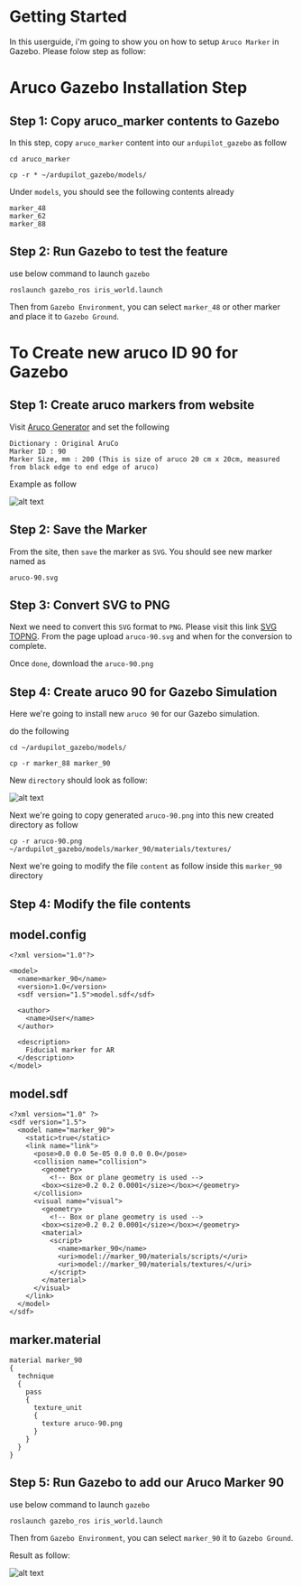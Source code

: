 # Getting Started

In this userguide, i'm going to show you on how to setup `Aruco Marker` in Gazebo.
Please folow step as follow:

# Aruco Gazebo Installation Step
## Step 1: Copy aruco_marker contents to Gazebo

In this step, copy `aruco_marker` content into our `ardupilot_gazebo` as follow
```
cd aruco_marker

cp -r * ~/ardupilot_gazebo/models/

```

Under `models`, you should see the following contents already
```
marker_48
marker_62
marker_88
```

## Step 2: Run Gazebo to test the feature

use below command to launch `gazebo`
```
roslaunch gazebo_ros iris_world.launch 
```

Then from `Gazebo Environment`, you can select `marker_48` or other marker and place it to `Gazebo Ground`.

# To Create new aruco ID 90 for Gazebo

## Step 1: Create aruco markers from website

Visit [Aruco Generator](https://chev.me/arucogen/) and set the following

```
Dictionary : Original AruCo
Marker ID : 90
Marker Size, mm : 200 (This is size of aruco 20 cm x 20cm, measured from black edge to end edge of aruco)
```

Example as follow

![alt text](aruco_generators.PNG)

## Step 2: Save the Marker

From the site, then `save` the marker as `SVG`.
You should see new marker named as 

```
aruco-90.svg
```

## Step 3: Convert SVG to PNG

Next we need to convert this `SVG` format to `PNG`. Please visit this link [SVG TOPNG](https://svgtopng.com/).
From the page upload `aruco-90.svg` and when for the conversion to complete.

Once `done`, download the `aruco-90.png` 

## Step 4: Create aruco 90 for Gazebo Simulation

Here we're going to install new `aruco 90` for our Gazebo simulation.

do the following
```
cd ~/ardupilot_gazebo/models/

cp -r marker_88 marker_90
```

New `directory` should look as follow:

![alt text](marker_90.PNG)


Next we're going to copy generated `aruco-90.png` into this new created directory as follow
```
cp -r aruco-90.png ~/ardupilot_gazebo/models/marker_90/materials/textures/
```

Next we're going to modify the file `content` as follow inside this `marker_90` directory


## Step 4: Modify the file contents 

## model.config
```
<?xml version="1.0"?>

<model>
  <name>marker_90</name>
  <version>1.0</version>
  <sdf version="1.5">model.sdf</sdf>

  <author>
    <name>User</name>
  </author>

  <description>
    Fiducial marker for AR
  </description>
</model>
```

## model.sdf
```
<?xml version="1.0" ?>
<sdf version="1.5">
  <model name="marker_90">
    <static>true</static>
    <link name="link">
      <pose>0.0 0.0 5e-05 0.0 0.0 0.0</pose>
      <collision name="collision">
        <geometry>
          <!-- Box or plane geometry is used -->
        <box><size>0.2 0.2 0.0001</size></box></geometry>
      </collision>
      <visual name="visual">
        <geometry>
          <!-- Box or plane geometry is used -->
        <box><size>0.2 0.2 0.0001</size></box></geometry>
        <material>
          <script>
            <name>marker_90</name>
            <uri>model://marker_90/materials/scripts/</uri>
            <uri>model://marker_90/materials/textures/</uri>
          </script>
        </material>
      </visual>
    </link>
  </model>
</sdf>
```

## marker.material
```
material marker_90
{
  technique
  {
    pass
    {
      texture_unit
      {
        texture aruco-90.png
      }
    }
  }
}
```

## Step 5: Run Gazebo to add our Aruco Marker 90

use below command to launch `gazebo`
```
roslaunch gazebo_ros iris_world.launch 
```

Then from `Gazebo Environment`, you can select `marker_90` it to `Gazebo Ground`.

Result as follow:

![alt text](aruco_90_gazebo.PNG)